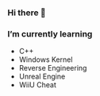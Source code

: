 ### Hi there 👋

### I’m currently learning
- C++
- Windows Kernel
- Reverse Engineering
- Unreal Engine
- WiiU Cheat


